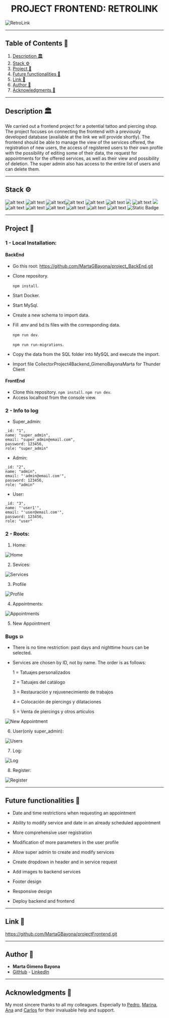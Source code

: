 <h1 align="center"> PROJECT FRONTEND: RETROLINK </h1>

<image src="./img/RetrolinkReadme.png" alt="RetroLink">

---

## Table of Contents :file_folder:

1. [Description :classical_building:](#description-classical_building)
2. [Stack :gear:](#stack-gear)
3. [Project :open_book:](#Project-open_book)
4. [Future functionalities :star2:](#Future-functionalities-star2)
5. [Link :dart:](#link-dart)
6. [Author :wave:](#author-wave)
7. [Acknowledgments :sparkling_heart:](#acknowledgments-sparkling_heart)

---

## Description :classical_building:

We carried out a frontend project for a potential tattoo and piercing shop. The project focuses on connecting the frontend with a previously developed database (available at the link we will provide shortly). The frontend should be able to manage the view of the services offered, the registration of new users, the access of registered users to their own profile with the possibility of editing some of their data, the request for appointments for the offered services, as well as their view and possibility of deletion. The super admin also has access to the entire list of users and can delete them.

---

## Stack :gear:

![alt text](./img/imgREADME/image.png) ![alt text](./img/imgREADME/image-1.png) ![alt text](./img/imgREADME/imageMysql.png)![alt text](./img/imgREADME/image-2.png) ![alt text](./img/imgREADME/image-13.png) ![alt text](./img/imgREADME/image-4.png) ![ ](./img/imgREADME/image-5.png) ![alt text](./img/imgREADME/image-6.png) ![ ](./img/imgREADME/image-7.png) ![alt text](./img/imgREADME/image-8.png) ![alt text](./img/imgREADME/image-9.png) ![alt text](./img/imgREADME/image-10.png) ![alt text](./img/imgREADME/image-11.png) ![alt text](./img/imgREADME/image-12.png) ![alt text](./img/imgREADME/image-14.png) ![Static Badge](https://img.shields.io/badge/TYPEORM-darkred?style=for-the-badge&logo=TS)

---

## Project :open_book:

### 1 - Local Installation:

<h4>BackEnd</h4>

- Go this root: https://github.com/MartaGBayona/project_BackEnd.git

- Clone repository.

    ``npm install``.

- Start Docker.

- Start MySql.

- Create a new schema to import data.

- Fill .env and bd.ts files with the corresponding data.

    ``npm run dev``.

    ``npm run run-migrations``.

- Copy the data from the SQL folder into MySQL and execute the import.

- Import file CollectorProject4Backend_GimenoBayonaMarta for Thunder Client

<h4>FrontEnd</h4>

- Clone this repository.
    `npm install`.
    `npm run dev`.
- Access localhost from the console view.

### 2 - Info to log 

- Super_admin:
```
_id: "1",
name: "super_admin",
email: "super_admin@email.com",
password: 123456,
role: "super_admin"
```

- Admin:
```
_id: "2",
name: "admin",
email: "'admin@email.com'",
password: 123456,
role: "admin"
```

- User:
```
_id: "3",
name: "'user1'",
email: "'user@email.com'",
password: 123456,
role: "user"
```

### 2 - Roots:

1. Home:


<image src="./img/imgREADME/Home.png" alt="Home">


2. Sevices:

<image src="./img/imgREADME/Servicios.png" alt="Services">


3. Profile

<image src="./img/imgREADME/Perfil.png" alt="Profile">



4. Appointments: 

<image src="./img/imgREADME/MisCitas.png" alt="Appointments">



5. New Appointment

### Bugs  :collision:

- There is no time restriction: past days and nighttime hours can be selected.
- Services are chosen by ID, not by name. The order is as follows:

    1 = Tatuajes personalizados

	2 = Tatuajes del catálogo

	3 = Restauración y rejuvenecimiento de trabajos

	4 = Colocación de piercings y dilataciones

	5 = Venta de piercings y otros artículos

<image src="./img/imgREADME/SolicitarCita.png" alt="New Appointment">


6. User(only super_admin):


<image src="./img/imgREADME/Usuarios.png" alt="Users">


7. Log:

<image src="./img/imgREADME/Logeo.png" alt="Log">


8. Register:

<image src="./img/imgREADME/Registro.png" alt="Register">

---

## Future functionalities :star2:

- Date and time restrictions when requesting an appointment

- Ability to modify service and date in an already scheduled appointment

- More comprehensive user registration

- Modification of more parameters in the user profile

- Allow super admin to create and modify services

- Create dropdown in header and in service request

- Add images to backend services

- Footer design

- Responsive design

- Deploy backend and frontend



---

## Link :dart:

https://github.com/MartaGBayona/projectFrontend.git

---

## Author :wave:

- **Marta Gimeno Bayona**
- [GitHub](https://github.com/MartaGBayona) - [LinkedIn](https://www.linkedin.com/in/martagbayona/)

---

## Acknowledgments  :sparkling_heart:

My most sincere thanks to all my colleagues. Especially to [<i class="fab fa-github"></i> Pedro](https://github.com/Eryhnar), [<i class="fab fa-github"></i> Marina](https://github.com/marinaescriva), [<i class="fab fa-github"></i> Ana](https://github.com/ariusvi) and [<i class="fab fa-github"></i> Carlos](https://github.com/CariblaGIT) for their invaluable help and support.

